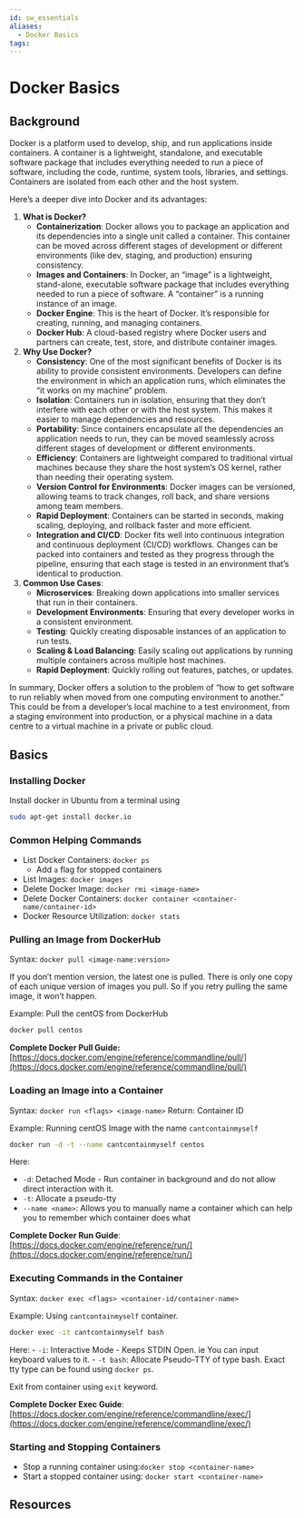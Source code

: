 ```yaml
---
id: sw_essentials
aliases:
  - Docker Basics
tags:
---
```


# Docker Basics

## Background

Docker is a platform used to develop, ship, and run applications inside containers. A container is a lightweight, standalone, and executable software package that includes everything needed to run a piece of software, including the code, runtime, system tools, libraries, and settings. Containers are isolated from each other and the host system.

Here’s a deeper dive into Docker and its advantages:

1. **What is Docker?**
    - **Containerization**: Docker allows you to package an application and its dependencies into a single unit called a container. This container can be moved across different stages of development or different environments (like dev, staging, and production) ensuring consistency.
    - **Images and Containers**: In Docker, an “image” is a lightweight, stand-alone, executable software package that includes everything needed to run a piece of software. A “container” is a running instance of an image.
    - **Docker Engine**: This is the heart of Docker. It’s responsible for creating, running, and managing containers.
    - **Docker Hub**: A cloud-based registry where Docker users and partners can create, test, store, and distribute container images.
2. **Why Use Docker?**
    - **Consistency**: One of the most significant benefits of Docker is its ability to provide consistent environments. Developers can define the environment in which an application runs, which eliminates the “it works on my machine” problem.
    - **Isolation**: Containers run in isolation, ensuring that they don’t interfere with each other or with the host system. This makes it easier to manage dependencies and resources.
    - **Portability**: Since containers encapsulate all the dependencies an application needs to run, they can be moved seamlessly across different stages of development or different environments.
    - **Efficiency**: Containers are lightweight compared to traditional virtual machines because they share the host system’s OS kernel, rather than needing their operating system.
    - **Version Control for Environments**: Docker images can be versioned, allowing teams to track changes, roll back, and share versions among team members.
    - **Rapid Deployment**: Containers can be started in seconds, making scaling, deploying, and rollback faster and more efficient.
    - **Integration and CI/CD**: Docker fits well into continuous integration and continuous deployment (CI/CD) workflows. Changes can be packed into containers and tested as they progress through the pipeline, ensuring that each stage is tested in an environment that’s identical to production.
3. **Common Use Cases**:
    - **Microservices**: Breaking down applications into smaller services that run in their containers.
    - **Development Environments**: Ensuring that every developer works in a consistent environment.
    - **Testing**: Quickly creating disposable instances of an application to run tests.
    - **Scaling & Load Balancing**: Easily scaling out applications by running multiple containers across multiple host machines.
    - **Rapid Deployment**: Quickly rolling out features, patches, or updates.

In summary, Docker offers a solution to the problem of “how to get software to run reliably when moved from one computing environment to another.” This could be from a developer’s local machine to a test environment, from a staging environment into production, or a physical machine in a data centre to a virtual machine in a private or public cloud.

## Basics

### Installing Docker

Install docker in Ubuntu from a terminal using

```bash
sudo apt-get install docker.io
```

### Common Helping Commands

- List Docker Containers: `docker ps`
    - Add `a` flag for stopped containers
- List Images: `docker images`
- Delete Docker Image: `docker rmi <image-name>`
- Delete Docker Containers: `docker container <container-name/container-id>`
- Docker Resource Utilization: `docker stats`

### Pulling an Image from DockerHub

Syntax: `docker pull <image-name:version>`

If you don’t mention version, the latest one is pulled. There is only one copy of each unique version of images you pull. So if you retry pulling the same image, it won’t happen.

Example: Pull the centOS from DockerHub

```bash
docker pull centos
```

**Complete Docker Pull Guide:** [https://docs.docker.com/engine/reference/commandline/pull/](https://docs.docker.com/engine/reference/commandline/pull/)

### Loading an Image into a Container

Syntax: `docker run <flags> <image-name>`
Return: Container ID

Example: Running centOS Image with the name `cantcontainmyself`

```bash
docker run -d -t --name cantcontainmyself centos
```

Here:

- `-d`: Detached Mode - Run container in background and do not allow direct interaction with it.
- `-t`: Allocate a pseudo-tty
- `--name <name>`: Allows you to manually name a container which can help you to remember which container does what

**Complete Docker Run Guide**: [https://docs.docker.com/engine/reference/run/](https://docs.docker.com/engine/reference/run/)

### Executing Commands in the Container

Syntax: `docker exec <flags> <container-id/container-name>`

Example: Using `cantcontainmyself` container.

```bash
docker exec -it cantcontainmyself bash
```

Here: - `-i`: Interactive Mode - Keeps STDIN Open. ie You can input keyboard values to it. - `-t bash`: Allocate Pseudo-TTY of type bash. Exact tty type can be found using `docker ps`.

Exit from container using `exit` keyword.

**Complete Docker Exec Guide**: [https://docs.docker.com/engine/reference/commandline/exec/](https://docs.docker.com/engine/reference/commandline/exec/)

### Starting and Stopping Containers

- Stop a running container using:`docker stop <container-name>`
- Start a stopped container using: `docker start <container-name>`

## Resources
